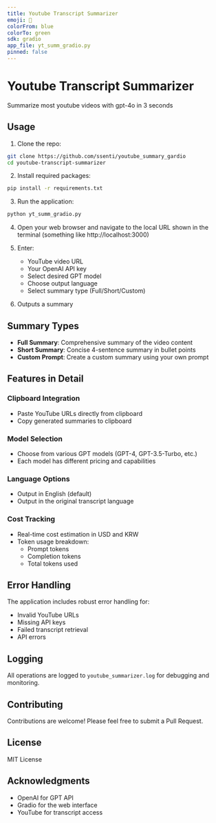 ```yaml
---
title: Youtube Transcript Summarizer
emoji: 📝
colorFrom: blue
colorTo: green
sdk: gradio
app_file: yt_summ_gradio.py
pinned: false
---
```

# Youtube Transcript Summarizer
Summarize most youtube videos with gpt-4o in 3 seconds


## Usage

1. Clone the repo:
```bash
git clone https://github.com/ssenti/youtube_summary_gardio
cd youtube-transcript-summarizer
```

2. Install required packages:
```bash
pip install -r requirements.txt
```

3. Run the application:
```bash
python yt_summ_gradio.py
```

4. Open your web browser and navigate to the local URL shown in the terminal (something like http://localhost:3000)

5. Enter:
   - YouTube video URL
   - Your OpenAI API key
   - Select desired GPT model
   - Choose output language
   - Select summary type (Full/Short/Custom)

6. Outputs a summary

## Summary Types

- **Full Summary**: Comprehensive summary of the video content
- **Short Summary**: Concise 4-sentence summary in bullet points
- **Custom Prompt**: Create a custom summary using your own prompt

## Features in Detail

### Clipboard Integration
- Paste YouTube URLs directly from clipboard
- Copy generated summaries to clipboard

### Model Selection
- Choose from various GPT models (GPT-4, GPT-3.5-Turbo, etc.)
- Each model has different pricing and capabilities

### Language Options
- Output in English (default)
- Output in the original transcript language

### Cost Tracking
- Real-time cost estimation in USD and KRW
- Token usage breakdown:
  - Prompt tokens
  - Completion tokens
  - Total tokens used

## Error Handling

The application includes robust error handling for:
- Invalid YouTube URLs
- Missing API keys
- Failed transcript retrieval
- API errors

## Logging

All operations are logged to `youtube_summarizer.log` for debugging and monitoring.

## Contributing

Contributions are welcome! Please feel free to submit a Pull Request.

## License

MIT License

## Acknowledgments

- OpenAI for GPT API
- Gradio for the web interface
- YouTube for transcript access
